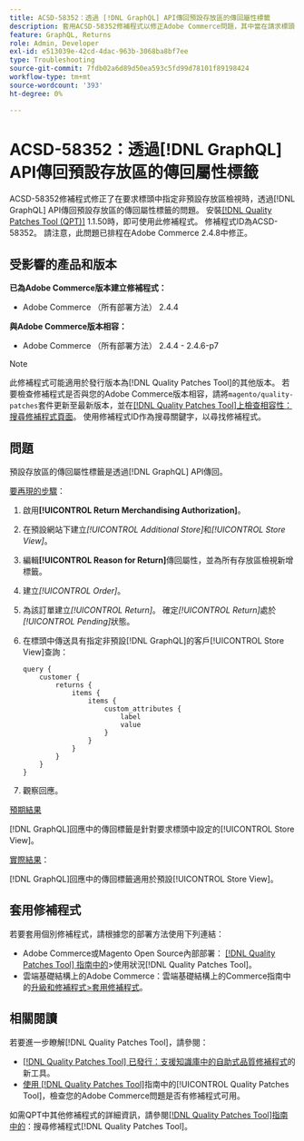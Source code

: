 ```yaml
---
title: ACSD-58352：透過 [!DNL GraphQL] API傳回預設存放區的傳回屬性標籤
description: 套用ACSD-58352修補程式以修正Adobe Commerce問題，其中當在請求標頭中指定非預設存放區檢視時，會透過 [!DNL GraphQL] API傳回預設存放區的傳回屬性標籤。
feature: GraphQL, Returns
role: Admin, Developer
exl-id: e513039e-42cd-4dac-963b-3068ba8bf7ee
type: Troubleshooting
source-git-commit: 7fdb02a6d89d50ea593c5fd99d78101f89198424
workflow-type: tm+mt
source-wordcount: '393'
ht-degree: 0%

---
```


# ACSD-58352：透過[!DNL GraphQL] API傳回預設存放區的傳回屬性標籤

ACSD-58352修補程式修正了在要求標頭中指定非預設存放區檢視時，透過[!DNL GraphQL] API傳回預設存放區的傳回屬性標籤的問題。 安裝[[!DNL Quality Patches Tool (QPT)]](https://experienceleague.adobe.com/en/docs/commerce-operations/tools/quality-patches-tool/quality-patches-tool-to-self-serve-quality-patches) 1.1.50時，即可使用此修補程式。 修補程式ID為ACSD-58352。 請注意，此問題已排程在Adobe Commerce 2.4.8中修正。

## 受影響的產品和版本

**已為Adobe Commerce版本建立修補程式：**

* Adobe Commerce （所有部署方法） 2.4.4

**與Adobe Commerce版本相容：**

* Adobe Commerce （所有部署方法） 2.4.4 - 2.4.6-p7

>[!NOTE]
>
>此修補程式可能適用於發行版本為[!DNL Quality Patches Tool]的其他版本。 若要檢查修補程式是否與您的Adobe Commerce版本相容，請將`magento/quality-patches`套件更新至最新版本，並在[[!DNL Quality Patches Tool]上檢查相容性：搜尋修補程式頁面](https://experienceleague.adobe.com/tools/commerce-quality-patches/index.html)。 使用修補程式ID作為搜尋關鍵字，以尋找修補程式。

## 問題

預設存放區的傳回屬性標籤是透過[!DNL GraphQL] API傳回。

<u>要再現的步驟</u>：

1. 啟用&#x200B;**[!UICONTROL Return Merchandising Authorization]**。
1. 在預設網站下建立&#x200B;*[!UICONTROL Additional Store]*&#x200B;和&#x200B;*[!UICONTROL Store View]*。
1. 編輯&#x200B;**[!UICONTROL Reason for Return]**&#x200B;傳回屬性，並為所有存放區檢視新增標籤。
1. 建立&#x200B;*[!UICONTROL Order]*。
1. 為該訂單建立&#x200B;*[!UICONTROL Return]*。 確定&#x200B;*[!UICONTROL Return]*&#x200B;處於&#x200B;*[!UICONTROL Pending]*&#x200B;狀態。
1. 在標頭中傳送具有指定非預設[!DNL GraphQL]的客戶[!UICONTROL Store View]查詢：

   ```
   query {
       customer {
           returns {
               items {
                   items {
                       custom_attributes {
                           label
                           value
                       }
                   }
               }
           }
       }
   }
   ```

1. 觀察回應。

<u>預期結果</u>

[!DNL GraphQL]回應中的傳回標籤是針對要求標頭中設定的[!UICONTROL Store View]。

<u>實際結果</u>：

[!DNL GraphQL]回應中的傳回標籤適用於預設[!UICONTROL Store View]。

## 套用修補程式

若要套用個別修補程式，請根據您的部署方法使用下列連結：

* Adobe Commerce或Magento Open Source內部部署： [[!DNL Quality Patches Tool] 指南中的](/help/tools/quality-patches-tool/usage.md)>使用狀況[!DNL Quality Patches Tool]。
* 雲端基礎結構上的Adobe Commerce：雲端基礎結構上的Commerce指南中的[升級和修補程式>套用修補程式](https://experienceleague.adobe.com/docs/commerce-cloud-service/user-guide/develop/upgrade/apply-patches.html)。

## 相關閱讀

若要進一步瞭解[!DNL Quality Patches Tool]，請參閱：

* [[!DNL Quality Patches Tool] 已發行：支援知識庫中的自助式品質修補程式](https://experienceleague.adobe.com/en/docs/commerce-operations/tools/quality-patches-tool/quality-patches-tool-to-self-serve-quality-patches)的新工具。
* [使用 [!DNL Quality Patches Tool]](/help/tools/quality-patches-tool/patches-available-in-qpt/check-patch-for-magento-issue-with-magento-quality-patches.md)指南中的[!UICONTROL Quality Patches Tool]，檢查您的Adobe Commerce問題是否有修補程式可用。


如需QPT中其他修補程式的詳細資訊，請參閱[[!DNL Quality Patches Tool]指南中的](https://experienceleague.adobe.com/tools/commerce-quality-patches/index.html)：搜尋修補程式[!DNL Quality Patches Tool]。
